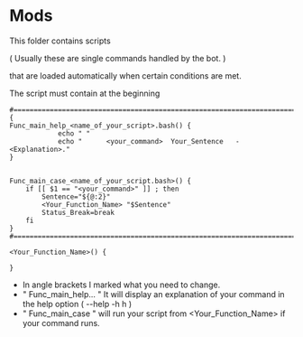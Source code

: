 

# Mods

This folder contains scripts 

( Usually these are single commands handled by the bot. )

that are loaded automatically when certain conditions are met.


The script must contain at the beginning

```
#============================================================================={
Func_main_help_<name_of_your_script>.bash() {
		    echo " "
		    echo "      <your_command>  Your_Sentence   - <Explanation>."
}


Func_main_case_<name_of_your_script.bash>() {
    if [[ $1 == "<your_command>" ]] ; then
        Sentence="${@:2}"
        <Your_Function_Name> "$Sentence"
        Status_Break=break
    fi
}
#=============================================================================}

<Your_Function_Name>() {

}
```

- In angle brackets I marked what you need to change.
- " Func_main_help... "  It will display an explanation of your command in the help option ( --help -h h )
- " Func_main_case "  will run your script from <Your_Function_Name> if your command runs.

